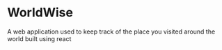 # WorldWise
A web application used to keep track of the place you visited around the world built using react
